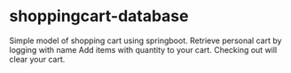 # shoppingcart-database
Simple model of shopping cart using springboot.
Retrieve personal cart by logging with name
Add items with quantity to your cart.
Checking out will clear your cart.
